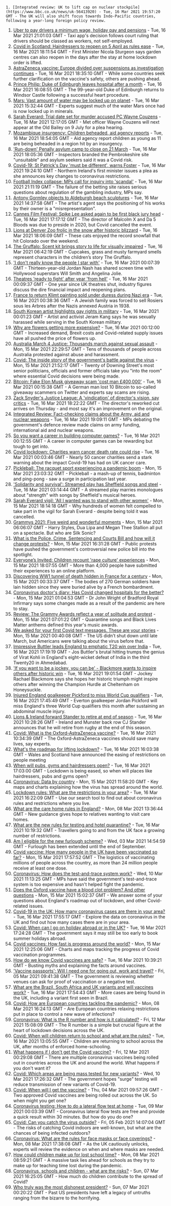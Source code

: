 
    1. [Integrated review: UK to lift cap on nuclear stockpile](https://www.bbc.co.uk/news/uk-56413920) - Tue, 16 Mar 2021 19:57:20 GMT - The UK will also shift focus towards Indo-Pacific countries, following a year-long foreign policy review.
1. [Uber to pay drivers a minimum wage, holiday pay and pensions](https://www.bbc.co.uk/news/business-56412397) - Tue, 16 Mar 2021 21:01:03 GMT - Taxi app's decision follows court ruling that drivers should be classed as workers, not self-employed.
1. [Covid in Scotland: Hairdressers to reopen on 5 April as rules ease](https://www.bbc.co.uk/news/uk-scotland-56416538) - Tue, 16 Mar 2021 18:11:54 GMT - First Minister Nicola Sturgeon says garden centres can also reopen in the days after the stay at home lockdown order is lifted.
1. [AstraZeneca vaccine: Europe divided over suspensions as investigation continues](https://www.bbc.co.uk/news/world-europe-56412784) - Tue, 16 Mar 2021 18:35:10 GMT - While some countries seek further clarification on the vaccine's safety, others are pushing ahead.
1. [Prince Philip: Duke of Edinburgh leaves hospital after a month](https://www.bbc.co.uk/news/uk-56413762) - Tue, 16 Mar 2021 16:08:55 GMT - The 99-year-old Duke of Edinburgh returns to Windsor Castle following a successful heart procedure.
1. [Mars: Vast amount of water may be locked up on planet](https://www.bbc.co.uk/news/science-environment-56400227) - Tue, 16 Mar 2021 15:32:44 GMT - Experts suggest much of the water Mars once had is now locked up in minerals.
1. [Sarah Everard: Trial date set for murder accused PC Wayne Couzens](https://www.bbc.co.uk/news/uk-england-london-56404030) - Tue, 16 Mar 2021 12:17:05 GMT - Met officer Wayne Couzens will next appear at the Old Bailey on 9 July for a plea hearing.
1. [Mozambique insurgency: Children beheaded, aid agency reports](https://www.bbc.co.uk/news/world-africa-56411157) - Tue, 16 Mar 2021 18:54:05 GMT - Aid agency report children as young as 11 are being beheaded in a region hit by an insurgency.
1. ['Run-down' Penally asylum camp to close on 21 March](https://www.bbc.co.uk/news/uk-wales-politics-56418361) - Tue, 16 Mar 2021 18:05:36 GMT - Inspectors branded the Pembrokeshire site "unsuitable" and asylum seekers said it was a Covid risk.
1. [Covid-19: St Patrick's Day 'must be different', warns Foster](https://www.bbc.co.uk/news/uk-northern-ireland-56404333) - Tue, 16 Mar 2021 19:24:10 GMT - Northern Ireland's first minister issues a plea as she announces key changes to coronavirus restrictions.
1. [Football Index collapse: MPs call for inquiry into 'scandal'](https://www.bbc.co.uk/news/business-56420577) - Tue, 16 Mar 2021 21:11:19 GMT - The failure of the betting site raises serious questions about regulation of the gambling industry, MPs say.
1. [Antony Gormley objects to Aldeburgh beach sculptures](https://www.bbc.co.uk/news/uk-england-suffolk-56414784) - Tue, 16 Mar 2021 14:37:58 GMT - The artist's agent says the positioning of his works by their owner is a "misrepresentation".
1. [Cannes Film Festival: Spike Lee asked again to be first black jury head](https://www.bbc.co.uk/news/entertainment-arts-56413896) - Tue, 16 Mar 2021 17:17:12 GMT - The director of Malcolm X and Da 5 Bloods was due to preside in 2020, but Covid cancelled the event.
1. [Lions at Denver Zoo frolic in the snow after historic blizzard](https://www.bbc.co.uk/news/world-us-canada-56420398) - Tue, 16 Mar 2021 18:06:09 GMT - These cats enjoyed the record snowfall that hit Colorado over the weekend.
1. [The Gruffalo: Scent kit brings story to life for visually impaired](https://www.bbc.co.uk/news/uk-england-bristol-56402001) - Tue, 16 Mar 2021 06:42:19 GMT - Cupcakes, grass and musty farmyard smells represent characters in the children’s story The Gruffalo.
1. ['I don't really know the people I star with'](https://www.bbc.co.uk/news/entertainment-arts-56407031) - Tue, 16 Mar 2021 00:07:39 GMT - Thirteen-year-old Jordan Nash has shared screen time with Hollywood superstars Will Smith and Angelina Jolie.
1. [Theatres 'ready to fight' after year 'from hell'](https://www.bbc.co.uk/news/business-56394404) - Tue, 16 Mar 2021 00:09:37 GMT - One year since UK theatres shut, industry figures discuss the dire financial impact and reopening plans.
1. [France to return Klimt painting sold under duress during Nazi era](https://www.bbc.co.uk/news/world-europe-56410619) - Tue, 16 Mar 2021 00:38:36 GMT - A Jewish family was forced to sell Rosiers sous les Arbres after the Nazis annexed Austria in 1938.
1. [South Korean artist highlights gay rights in military](https://www.bbc.co.uk/news/world-asia-56408613) - Tue, 16 Mar 2021 00:01:23 GMT - Artist and activist Jeram Kang says he was sexually harassed while serving in the South Korean military.
1. [Why are flowers getting more expensive?](https://www.bbc.co.uk/news/business-56408202) - Tue, 16 Mar 2021 00:12:00 GMT - Increased demand, Brexit costs and Covid-related supply issues have all pushed the price of flowers up.
1. [Australia March 4 Justice: Thousands march against sexual assault](https://www.bbc.co.uk/news/world-australia-56406043) - Mon, 15 Mar 2021 22:29:57 GMT - Tens of thousands of people across Australia protested against abuse and harassment.
1. [Covid: The inside story of the government's battle against the virus](https://www.bbc.co.uk/news/uk-politics-56361599) - Mon, 15 Mar 2021 21:52:17 GMT - Twenty of Downing Street's most senior politicians, officials and former officials take you "into the room" where essential Covid decisions were being made.
1. [Bitcoin: Fake Elon Musk giveaway scam 'cost man £400,000'](https://www.bbc.co.uk/news/technology-56402378) - Tue, 16 Mar 2021 00:15:38 GMT - A German man lost 10 Bitcoin to so-called giveaway scammers on Twitter and experts say scams are rising.
1. [Zack Snyder's Justice League: A 'vindication' of director's vision, say critics](https://www.bbc.co.uk/news/entertainment-arts-56415738) - Tue, 16 Mar 2021 18:22:22 GMT - The director's reworked cut arrives on Thursday - and most say it's an improvement on the original.
1. [Integrated Review: Fact-checking claims about the Army, aid and nuclear weapons](https://www.bbc.co.uk/news/56417924) - Tue, 16 Mar 2021 19:09:11 GMT - MPs debating the government's defence review made claims on army funding, international aid and nuclear weapons.
1. [So you want a career in building computer games?](https://www.bbc.co.uk/news/business-56320899) - Tue, 16 Mar 2021 00:12:55 GMT - A career in computer games can be rewarding but tough to get into.
1. [Covid lockdown: Charities warn cancer death rate could rise](https://www.bbc.co.uk/news/newsbeat-56362264) - Tue, 16 Mar 2021 00:03:46 GMT - Nearly 50 cancer charities send a stark warning about the impact Covid-19 has had on UK cancer care.
1. [Pickleball: The racquet sport experiencing a pandemic boom](https://www.bbc.co.uk/news/world-us-canada-56324048) - Mon, 15 Mar 2021 23:03:32 GMT - Pickleball - a mash-up of tennis, badminton and ping-pong - saw a surge in participation last year.
1. ['Solidarity and survival': Streamed play has Sheffield songs and steel](https://www.bbc.co.uk/news/entertainment-arts-56336678) - Tue, 16 Mar 2021 03:14:44 GMT - A streamed play marries monologues about "strength" with songs by Sheffield's musical heroes.
1. [Sarah Everard vigil: 'All I wanted was to stand with other women'](https://www.bbc.co.uk/news/uk-56402418) - Mon, 15 Mar 2021 18:14:18 GMT - Why hundreds of women felt compelled to take part in the vigil for Sarah Everard - despite being told it was cancelled.
1. [Grammys 2021: Five weird and wonderful moments](https://www.bbc.co.uk/news/entertainment-arts-56397661) - Mon, 15 Mar 2021 06:06:07 GMT - Harry Styles, Dua Lipa and Megan Thee Stallion all put on a spectacle. But who are Silk Sonic?
1. [What is the Police, Crime, Sentencing and Courts Bill and how will it change protests?](https://www.bbc.co.uk/news/uk-56400751) - Mon, 15 Mar 2021 16:31:28 GMT - Public protests have pushed the government's controversial new police bill into the spotlight.
1. [Everyone’s Invited: Children recount 'rape culture' experiences](https://www.bbc.co.uk/news/technology-56407441) - Mon, 15 Mar 2021 18:07:55 GMT - More than 4,000 people have submitted their experiences to an online platform.
1. [Discovering WW1 tunnel of death hidden in France for a century](https://www.bbc.co.uk/news/world-europe-56370510) - Mon, 15 Mar 2021 00:33:37 GMT - The bodies of 270 German soldiers have lain hidden since they were buried alive by a French bombardment.
1. [Coronavirus doctor's diary: Has Covid changed hospitals for the better?](https://www.bbc.co.uk/news/health-56379088) - Mon, 15 Mar 2021 01:04:53 GMT - Dr John Wright of Bradford Royal Infirmary says some changes made as a result of the pandemic are here to stay.
1. [Review: The Grammy Awards reflect a year of solitude and protest](https://www.bbc.co.uk/news/entertainment-arts-56398165) - Mon, 15 Mar 2021 07:01:22 GMT - Quarantine songs and Black Lives Matter anthems defined this year's music awards.
1. [We asked for your first Covid text messages. These are your stories](https://www.bbc.co.uk/news/world-us-canada-56338916) - Mon, 15 Mar 2021 00:40:08 GMT - The US didn’t shut down until late March, but Americans were talking about the virus before that.
1. [Impressive Buttler leads England to emphatic T20 win over India](https://www.bbc.co.uk/sport/cricket/56400861) - Tue, 16 Mar 2021 17:19:19 GMT - Jos Buttler's brutal hitting trumps the genius of Virat Kohli in England's eight-wicket defeat of India in the third Twenty20 in Ahmedabad.
1. ['If you want to be a jockey, you can be' - Blackmore wants to inspire others after historic win](https://www.bbc.co.uk/sport/horse-racing/56420809) - Tue, 16 Mar 2021 19:01:54 GMT - Jockey Rachael Blackmore says she hopes her historic triumph might inspire others after winning the Champion Hurdle at Cheltenham on Honeysuckle.
1. [Injured England goalkeeper Pickford to miss World Cup qualifiers](https://www.bbc.co.uk/sport/football/56418650) - Tue, 16 Mar 2021 17:45:49 GMT - Everton goalkeeper Jordan Pickford will miss England's three World Cup qualifiers this month after sustaining an abdominal muscle injury.
1. [Lions & Ireland forward Stander to retire at end of season](https://www.bbc.co.uk/sport/rugby-union/56413483) - Tue, 16 Mar 2021 10:28:26 GMT - Ireland and Munster back row CJ Stander announces that he will retire from rugby at the end of this season.
1. [Covid: What is the Oxford-AstraZeneca vaccine?](https://www.bbc.co.uk/news/health-55302595) - Tue, 16 Mar 2021 10:34:39 GMT - The Oxford-AstraZeneca vaccines should save many lives, say experts.
1. [What's the roadmap for lifting lockdown?](https://www.bbc.co.uk/news/explainers-52530518) - Tue, 16 Mar 2021 16:03:38 GMT - Wales and Scotland have announced the easing of restrictions on people meeting
1. [When will pubs, gyms and hairdressers open?](https://www.bbc.co.uk/news/explainers-53349989) - Tue, 16 Mar 2021 17:03:00 GMT - Lockdown is being eased, so when will places like hairdressers, pubs and gyms open?
1. [Coronavirus: Data by country](https://www.bbc.co.uk/news/world-51235105) - Mon, 15 Mar 2021 11:58:20 GMT - Key maps and charts explaining how the virus has spread around the world.
1. [Lockdown rules: What are the restrictions in your area?](https://www.bbc.co.uk/news/uk-54373904) - Tue, 16 Mar 2021 16:22:09 GMT - Use our search tool to find out about coronavirus rules and restrictions where you live.
1. [What are the care home rules in England?](https://www.bbc.co.uk/news/explainers-53503712) - Mon, 08 Mar 2021 13:36:44 GMT - New guidance gives hope to relatives wanting to visit care homes.
1. [What are the new rules for testing and hotel quarantine?](https://www.bbc.co.uk/news/explainers-52544307) - Tue, 16 Mar 2021 10:19:32 GMT - Travellers going to and from the UK face a growing number of restrictions.
1. [Am I eligible for the new furlough scheme?](https://www.bbc.co.uk/news/explainers-52135342) - Wed, 03 Mar 2021 14:54:59 GMT - Furlough has been extended until the end of September.
1. [Covid vaccine: How many people in the UK have been vaccinated so far?](https://www.bbc.co.uk/news/health-55274833) - Mon, 15 Mar 2021 17:57:52 GMT - The logistics of vaccinating millions of people across the country, as more than 24 million people receive at least one dose.
1. [Coronavirus: How does the test-and-trace system work?](https://www.bbc.co.uk/news/explainers-52442754) - Wed, 10 Mar 2021 11:13:25 GMT - MPs have said the government's test-and-trace system is too expensive and hasn't helped fight the pandemic.
1. [Does the Oxford vaccine have a blood clot problem? And other questions](https://www.bbc.co.uk/news/world-asia-china-51176409) - Mon, 15 Mar 2021 15:02:37 GMT - We answer some of your questions about England's roadmap out of lockdown, and other Covid-related issues.
1. [Covid-19 in the UK: How many coronavirus cases are there in your area?](https://www.bbc.co.uk/news/uk-51768274) - Tue, 16 Mar 2021 17:55:17 GMT - Explore the data on coronavirus in the UK and find out how many cases there are in your area.
1. [Covid: When can I go on holiday abroad or in the UK?](https://www.bbc.co.uk/news/explainers-52646738) - Tue, 16 Mar 2021 17:24:28 GMT - The government says it may still be too early to book summer holidays abroad.
1. [Covid vaccines: How fast is progress around the world?](https://www.bbc.co.uk/news/world-56237778) - Mon, 15 Mar 2021 12:25:06 GMT - Charts and maps tracking the progress of Covid vaccination programmes.
1. [How do we know Covid vaccines are safe?](https://www.bbc.co.uk/news/health-55056016) - Tue, 16 Mar 2021 10:39:21 GMT - Busting myths and explaining the facts around vaccines.
1. ['Vaccine passports': Will I need one for going out, work and travel?](https://www.bbc.co.uk/news/explainers-55718553) - Fri, 05 Mar 2021 09:41:38 GMT - The government is reviewing whether venues can ask for proof of vaccination or a negative test.
1. [What are the Brazil, South Africa and UK variants and will vaccines work?](https://www.bbc.co.uk/news/health-55659820) - Tue, 16 Mar 2021 17:54:43 GMT - More cases are being found in the UK, including a variant first seen in Brazil.
1. [Covid: How are European countries tackling the pandemic?](https://www.bbc.co.uk/news/explainers-53640249) - Mon, 08 Mar 2021 16:24:13 GMT - Are European countries relaxing restrictions put in place to control a new wave of infections?
1. [Coronavirus: What is the R number and how is it calculated?](https://www.bbc.co.uk/news/health-52473523) - Fri, 12 Mar 2021 15:08:09 GMT - The R number is a simple but crucial figure at the heart of lockdown decisions across the UK.
1. [Covid: When will children return to school and what are the rules?](https://www.bbc.co.uk/news/education-51643556) - Tue, 16 Mar 2021 13:05:55 GMT - Children are returning to school across the UK, after months of enforced home-schooling.
1. [What happens if I don't get the Covid vaccine?](https://www.bbc.co.uk/news/health-56359242) - Fri, 12 Mar 2021 00:29:08 GMT - There are multiple coronavirus vaccines being rolled out in countries across the UK and around the world. What happens if you don't want it?
1. [Covid: Which areas are being mass tested for new variants?](https://www.bbc.co.uk/news/explainers-54872039) - Wed, 10 Mar 2021 17:26:32 GMT - The government hopes "surge" testing will reduce transmission of new variants of Covid-19.
1. [Covid: When will I get the vaccine?](https://www.bbc.co.uk/news/health-55045639) - Thu, 04 Mar 2021 09:57:26 GMT - Two approved Covid vaccines are being rolled out across the UK. So when might you get one?
1. [Coronavirus testing: How to do a lateral flow test at home](https://www.bbc.co.uk/news/health-56326456) - Tue, 09 Mar 2021 00:03:39 GMT - Coronavirus lateral flow tests are free and provide a quick result within 30 minutes. But how do you do one?
1. [Covid: Can you catch the virus outside?](https://www.bbc.co.uk/news/explainers-55680305) - Fri, 05 Feb 2021 14:07:04 GMT - The risks of catching Covid indoors are well-known, but what are the chances of being infected outdoors?
1. [Coronavirus: What are the rules for face masks or face coverings?](https://www.bbc.co.uk/news/health-51205344) - Mon, 08 Mar 2021 17:38:08 GMT - As the UK cautiously unlocks, experts will review the evidence on when and where masks are needed.
1. [How could children make up for lost school time?](https://www.bbc.co.uk/news/explainers-55938837) - Mon, 08 Mar 2021 08:59:21 GMT - A massive task lies ahead for schools as they try to make up for teaching time lost during the pandemic.
1. [Coronavirus, schools and children - what are the risks?](https://www.bbc.co.uk/news/health-52003804) - Sun, 07 Mar 2021 16:25:05 GMT - How much do children contribute to the spread of Covid?
1. [Who truly was the most dishonest president?](https://www.bbc.co.uk/news/world-us-canada-56246507) - Sun, 07 Mar 2021 00:20:22 GMT - Past US presidents have left a legacy of untruths ranging from the bizarre to the horrifying.

